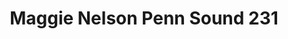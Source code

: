 ---
layout: manifest
title: Maggie Nelson Penn Sound 231
manifest_name: maggie-nelson-penn-sound-231
---